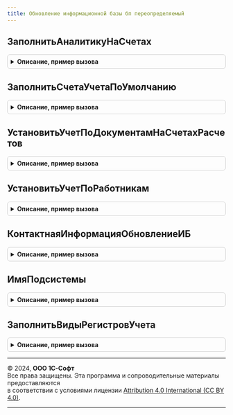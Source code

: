 ```yaml
---
title: Обновление информационной базы бп переопределяемый
---
```



## ЗаполнитьАналитикуНаСчетах
<details style="margin: 1em 0; padding: 0.5em; border: 1px solid #ccc; border-radius: 6px;">

<summary style="font-weight: bold; cursor: pointer;">Описание, пример вызова</summary>

```bsl

// Процедура ЗаполнитьАналитикуНаСчетах вызывается для заполнения аналитики на счетах,
// в соответствии со спецификой конфигурации - потребителя.
//
Процедура ЗаполнитьАналитикуНаСчетах() Экспорт
```

Пример вызова
```bsl
ОбновлениеИнформационнойБазыБППереопределяемый.ЗаполнитьАналитикуНаСчетах() 
```
</details>

## ЗаполнитьСчетаУчетаПоУмолчанию
<details style="margin: 1em 0; padding: 0.5em; border: 1px solid #ccc; border-radius: 6px;">

<summary style="font-weight: bold; cursor: pointer;">Описание, пример вызова</summary>

```bsl

// Процедура ЗаполнитьРегистрыСчетовУчета заполняет настройки
// для подстановки счетов учета по умолчанию.
//
Процедура ЗаполнитьСчетаУчетаПоУмолчанию() Экспорт
```

Пример вызова
```bsl
ОбновлениеИнформационнойБазыБППереопределяемый.ЗаполнитьСчетаУчетаПоУмолчанию() 
```
</details>

## УстановитьУчетПоДокументамНаСчетахРасчетов
<details style="margin: 1em 0; padding: 0.5em; border: 1px solid #ccc; border-radius: 6px;">

<summary style="font-weight: bold; cursor: pointer;">Описание, пример вызова</summary>

```bsl

// Установка субконто "Документы расчетов с контрагентами" на счетах расчетов (60, 62, 76).
//
Процедура УстановитьУчетПоДокументамНаСчетахРасчетов() Экспорт
```

Пример вызова
```bsl
ОбновлениеИнформационнойБазыБППереопределяемый.УстановитьУчетПоДокументамНаСчетахРасчетов() 
```
</details>

## УстановитьУчетПоРаботникам
<details style="margin: 1em 0; padding: 0.5em; border: 1px solid #ccc; border-radius: 6px;">

<summary style="font-weight: bold; cursor: pointer;">Описание, пример вызова</summary>

```bsl

// Устанавливает аналитику на счетах расчетов с персоналом по оплате труда.
//
Процедура УстановитьУчетПоРаботникам() Экспорт
```

Пример вызова
```bsl
ОбновлениеИнформационнойБазыБППереопределяемый.УстановитьУчетПоРаботникам() 
```
</details>

## КонтактнаяИнформацияОбновлениеИБ
<details style="margin: 1em 0; padding: 0.5em; border: 1px solid #ccc; border-radius: 6px;">

<summary style="font-weight: bold; cursor: pointer;">Описание, пример вызова</summary>

```bsl

// Процедура обновления ИБ для справочника видов контактной информации.
//
// Инструкция:
// Для каждого объекта, владельца КИ, для каждого соответствующего ему вида КИ добавить
// строчку вида: УправлениеКонтактнойИнформацией.ОбновитьВидКИ(.....). При этом,
// важен порядок в котором будут осуществляться эти вызовы, чем раньше вызов для вида КИ,
// тем выше этот вид КИ будет располагаться на форме объекта.
//
// Параметры функции УправлениеКонтактнойИнформацией.ОбновитьВидКИ:
// 1. Вид КИ - Ссылка на предопределенный вид КИ.
// 2. Тип КИ - Ссылка на перечисление
// 3. МожноИзменятьСпособРедактирования  - Определяет, можно ли в режиме Предприятие изменить способ редактирования,
//                                         например, для адресов, которые попадают в регл. отчетность, нужно
//                                         запретить возможность изменения.
// 4. РедактированиеТолькоВДиалоге       - Если установить Истина, то будет значение вида КИ можно будет
//                                         редактировать только в форме ввода (имеет смысл только для
//                                         адресов, телефонов и факсов).
// 5. АдресТолькоРоссийский              - Если установить Истина, то для адресов можно будет ввести
//                                         только российский адрес (имеет смысл только для адресов).
// 6. Порядок                            - Определяет порядок элемента, для сортировки относительно других.
//
//
Процедура КонтактнаяИнформацияОбновлениеИБ() Экспорт
```

Пример вызова
```bsl
ОбновлениеИнформационнойБазыБППереопределяемый.КонтактнаяИнформацияОбновлениеИБ() 
```
</details>

## ИмяПодсистемы
<details style="margin: 1em 0; padding: 0.5em; border: 1px solid #ccc; border-radius: 6px;">

<summary style="font-weight: bold; cursor: pointer;">Описание, пример вызова</summary>

```bsl

// Возвращает строку с именем о библиотеке или основной конфигурации.
//
// Возвращаемое значение:
//	Строка - Имя подсистемы в рамках конфигурации.
//
Функция ИмяПодсистемы() Экспорт
```

Пример вызова
```bsl
Результат = ОбновлениеИнформационнойБазыБППереопределяемый.ИмяПодсистемы() 
```
</details>

## ЗаполнитьВидыРегистровУчета
<details style="margin: 1em 0; padding: 0.5em; border: 1px solid #ccc; border-radius: 6px;">

<summary style="font-weight: bold; cursor: pointer;">Описание, пример вызова</summary>

```bsl

// Заполняет данные предопределенных элементов справочника ВидыРегистровУчета.
//
Процедура ЗаполнитьВидыРегистровУчета() Экспорт
```

Пример вызова
```bsl
ОбновлениеИнформационнойБазыБППереопределяемый.ЗаполнитьВидыРегистровУчета() 
```
</details>

---

© 2024, **ООО 1С-Софт**  
Все права защищены. Эта программа и сопроводительные материалы предоставляются  
в соответствии с условиями лицензии [Attribution 4.0 International (CC BY 4.0)](https://creativecommons.org/licenses/by/4.0/legalcode).

---
